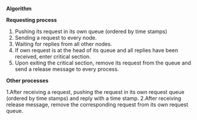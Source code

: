 
**Algorithm**

**Requesting process**
1.	Pushing its request in its own queue (ordered by time stamps)
2.	Sending a request to every node.
3.	Waiting for replies from all other nodes.
4.	If own request is at the head of its queue and all replies have been received, enter critical section.
5.	Upon exiting the critical section, remove its request from the queue and send a release message to every process.

**Other processes**

1.After receiving a request, pushing the request in its own request queue (ordered by time stamps) and reply with a time stamp.
2.After receiving release message, remove the corresponding request from its own request queue.

